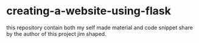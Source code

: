 # creating-a-website-using-flask
this repository contain both my self made material and code snippet share by the author of this project jim shaped.
